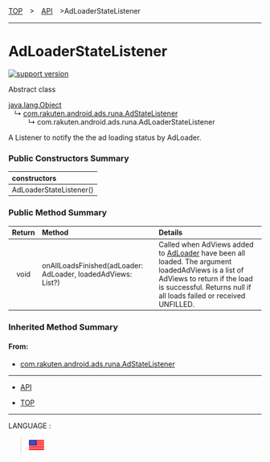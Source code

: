 [TOP](../#top)　>　[API](./README.md)　>AdLoaderStateListener

---

# AdLoaderStateListener

[![support version](http://img.shields.io/badge/runa-1.3.0+-blueviolet.svg?style=flat)](https://developer.android.com)

Abstract class

[java.lang.Object](https://developer.android.com/reference/java/lang/Object.html)<br>
&nbsp;&nbsp;&nbsp;↳&nbsp;[com.rakuten.android.ads.runa.AdStateListener](./AdStateListener.md)<br>
&nbsp;&nbsp;&nbsp;&nbsp;&nbsp;&nbsp;&nbsp;&nbsp;&nbsp;&nbsp;↳&nbsp;com.rakuten.android.ads.runa.AdLoaderStateListener

A Listener to notify the the ad loading status by AdLoader.

### Public Constructors Summary

|constructors|
|:---|
|AdLoaderStateListener()|

### Public Method Summary

|Return|Method|Details|
|:---:|:---|:---|
|void|onAllLoadsFinished(adLoader: AdLoader, loadedAdViews: List<AdView>?)|Called when AdViews added to [AdLoader](./AdLoader.md) have been ​all loaded. The argument loadedAdViews is a list of AdViews to return if the load is successful. Returns null if all loads failed or received UNFILLED.|

### Inherited Method Summary

#### From:
* [com.rakuten.android.ads.runa.AdStateListener](./AdStateListener.md)

---

* [API](./README.md)

* [TOP](../#top)

---
LANGUAGE :
> [![en](/doc/lang/en.png)](/doc/api/AdLoaderStateListener.md)
